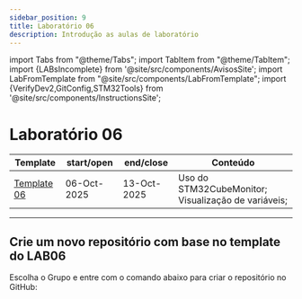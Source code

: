 ```yaml
---
sidebar_position: 9
title: Laboratório 06
description: Introdução as aulas de laboratório
---
```


import Tabs from "@theme/Tabs";
import TabItem from "@theme/TabItem";
import {LABsIncomplete} from '@site/src/components/AvisosSite';
import LabFromTemplate from "@site/src/components/LabFromTemplate";
import {VerifyDev2,GitConfig,STM32Tools} from '@site/src/components/InstructionsSite';

# Laboratório 06

<!-- Aviso de que este conteúdo está em construção! -->
<LABsIncomplete />

| Template                                               | start/open  | end/close   | Conteúdo                                            |
| ------------------------------------------------------ | ----------- | ----------- | --------------------------------------------------- |
| [Template 06](https://github.com/ELT73A-LAB-TPL/LAB06) | 06-Oct-2025 | 13-Oct-2025 | Uso do STM32CubeMonitor; Visualização de variáveis; |

---

## Crie um novo repositório com base no template do LAB06

Escolha o Grupo e entre com o comando abaixo para criar o repositório no GitHub:

<!-- Gera instruções para criar o repositório no GitHub por grupo com base no template do laboratório. -->
<LabFromTemplate labNumber="LAB06" opts="-c" />

<!-- List of STM32Cube Tools -->
<STM32Tools />
